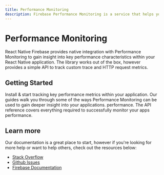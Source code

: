 ```yaml
---
title: Performance Monitoring
description: Firebase Performance Monitoring is a service that helps you to gain insight into the performance characteristics of your iOS and Android apps.
---
```


# Performance Monitoring

React Native Firebase provides native integration with Performance Monitoring to gain insight into
key performance characteristics within your React Native application. The library works out of the box,
however provides a simple API to track custom trace and HTTP request metrics.

<Youtube id="0EHSPFvH7vk" />

## Getting Started

<Grid columns="3">
	<Block
		icon="build"
		color="#ffc107"
		title="Quick Start"
		to="/quick-start"
	>
    Install & start tracking key performance metrics within your application.
	</Block>
	<Block
		icon="school"
		color="#4CAF50"
		title="Guides"
		version={false}
		to="/guides?tags=perf"
	>
	  Our guides walk you through some of the ways Performance Monitoring can be used to gain deeper insight into your applications.
    performance.
	</Block>
  <Block
		icon="layers"
		color="#03A9F4"
		title="Reference"
		to="/reference"
	>
    The API reference covers everything required to successfully monitor your apps performance.
	</Block>
</Grid>

## Learn more

Our documentation is a great place to start, however if you're looking for more help or want to help others,
check out the resources below:

- [Stack Overflow](https://stackoverflow.com/questions/tagged/react-native-firebase-perf)
- [Github Issues](https://github.com/invertase/react-native-firebase/labels/Service%3A%20Perf)
- [Firebase Documentation](https://firebase.google.com/docs/perf-mon?utm_source=invertase&utm_medium=react-native-firebase&utm_campaign=perf-mon)
